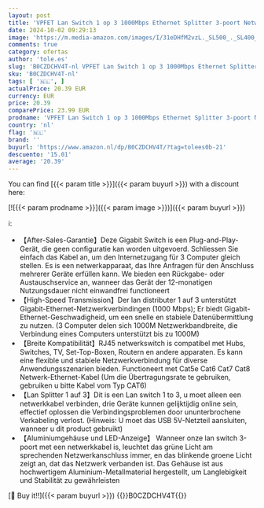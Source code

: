 ```yaml
---
layout: post
title: 'VPFET Lan Switch 1 op 3 1000Mbps Ethernet Splitter 3-poort Netwerkverdeler Gigabit Switch met Type-C Power Cable RJ45 Netwerkverdeler voor Cat5/5e/6/7/8'
date: 2024-10-02 09:29:13
image: 'https://m.media-amazon.com/images/I/31eDHfM2vzL._SL500_._SL400_.jpg'
comments: true
category: ofertas
author: 'tole.es'
slug: 'B0CZDCHV4T-nl VPFET Lan Switch 1 op 3 1000Mbps Ethernet Splitter 3-poort...'
sku: 'B0CZDCHV4T-nl'
tags: [ '🇳🇱', ]
actualPrice: 20.39 EUR
currency: EUR
price: 20.39
comparePrice: 23.99 EUR
prodname: 'VPFET Lan Switch 1 op 3 1000Mbps Ethernet Splitter 3-poort Netwerkverdeler Gigabit Switch met Type-C Power Cable RJ45 Netwerkverdeler voor Cat5/5e/6/7/8'
country: 'nl'
flag: '🇳🇱'
brand: ''
buyurl: 'https://www.amazon.nl/dp/B0CZDCHV4T/?tag=tolees0b-21'
descuento: '15.01'
average: '20.39'
---
```


You can find [{{< param title >}}]({{< param buyurl >}}) with a discount here:

[![{{< param prodname >}}]({{< param image >}})]({{< param buyurl >}})

ℹ️:

- 【After-Sales-Garantie】Deze Gigabit Switch is een Plug-and-Play-Gerät, die geen configuratie kan worden uitgevoerd. Schliessen Sie einfach das Kabel an, um den Internetzugang für 3 Computer gleich stellen. Es is een netwerkapparaat, das Ihre Anfragen für den Anschluss mehrerer Geräte erfüllen kann. We bieden een Rückgabe- oder Austauschservice an, wanneer das Gerät der 12-monatigen Nutzungsdauer nicht einwandfrei functioneert
- 【High-Speed Transmission】Der lan distributer 1 auf 3 unterstützt Gigabit-Ethernet-Netzwerkverbindingen (1000 Mbps); Er biedt Gigabit-Ethernet-Geschwadigheid, um een snelle en stabiele Datenübermittlung zu nutzen. (3 Computer delen sich 1000M Netzwerkbandbreite, die Verbindung eines Computers unterstützt bis zu 1000M)
- 【Breite Kompatibilität】RJ45 netwerkswitch is compatibel met Hubs, Switches, TV, Set-Top-Boxen, Routern en andere apparaten. Es kann eine flexible und stabiele Netzwerkverbindung für diverse Anwendungsszenarien bieden. Functioneert met Cat5e Cat6 Cat7 Cat8 Netwerk-Ethernet-Kabel (Um die Übertragungsrate te gebruiken, gebruiken u bitte Kabel vom Typ CAT6)
- 【Lan Splitter 1 auf 3】Dit is een Lan switch 1 to 3, u moet alleen een netwerkkabel verbinden, drie Geräte kunnen gelijktijdig online sein, effectief oplossen die Verbindingsproblemen door ununterbrochene Verkabeling verlost. (Hinweis: U moet das USB 5V-Netzteil aansluiten, wanneer u dit product gebruikt)
- 【Aluminiumgehäuse und LED-Anzeige】 Wanneer onze lan switch 3-poort met een netwerkkabel is, leuchtet das grüne Licht am sprechenden Netzwerkanschluss immer, en das blinkende groene Licht zeigt an, dat das Netzwerk verbanden ist. Das Gehäuse ist aus hochwertigem Aluminium-Metallmaterial hergestellt, um Langlebigkeit und Stabilität zu gewährleisten

[🛒 Buy it!!]({{< param buyurl >}})
{{<world>}}B0CZDCHV4T{{</world>}}
